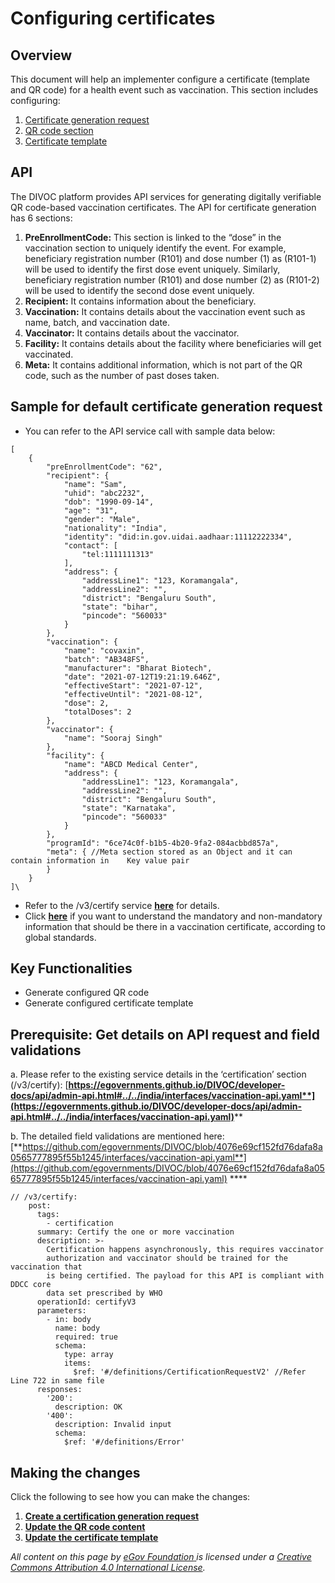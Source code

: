 # Configuring certificates

## Overview

This document will help an implementer configure a certificate (template and QR code) for a health event such as vaccination. This section includes configuring:

1. [Certificate generation request](step-1-create-a-certification-generation-request.md)&#x20;
2. [QR code section](step-2-configure-the-qr-code-content.md)&#x20;
3. [Certificate template](step-3-configure-the-certificate-template.md)

## API&#x20;

The DIVOC platform provides API services for generating digitally verifiable QR code-based vaccination certificates. The API for certificate generation has 6 sections:

1. **PreEnrollmentCode:** This section is linked to the “dose” in the vaccination section to uniquely identify the event. For example, beneficiary registration number (R101) and dose number (1) as (R101-1) will be used to identify the first dose event uniquely. Similarly, beneficiary registration number (R101) and dose number (2) as (R101-2) will be used to identify the second dose event uniquely.
2. **Recipient:** It contains information about the beneficiary.
3. **Vaccination:** It contains details about the vaccination event such as name, batch, and vaccination date.
4. **Vaccinator:** It contains details about the vaccinator.
5. **Facility:** It contains details about the facility where beneficiaries will get vaccinated.
6. **Meta:** It contains additional information, which is not part of the QR code, such as the number of past doses taken.&#x20;

## Sample for default certificate generation request

* You can refer to the API service call with sample data below:

```
[
    {
        "preEnrollmentCode": "62",
        "recipient": {
            "name": "Sam",
            "uhid": "abc2232",
            "dob": "1990-09-14",
            "age": "31",
            "gender": "Male",
            "nationality": "India",
            "identity": "did:in.gov.uidai.aadhaar:11112222334",
            "contact": [
                "tel:1111111313"
            ],
            "address": {
                "addressLine1": "123, Koramangala",
                "addressLine2": "",
                "district": "Bengaluru South",
                "state": "bihar",
                "pincode": "560033"
            }
        },
        "vaccination": {
            "name": "covaxin",
            "batch": "AB348FS",
            "manufacturer": "Bharat Biotech",
            "date": "2021-07-12T19:21:19.646Z",
            "effectiveStart": "2021-07-12",
            "effectiveUntil": "2021-08-12",
            "dose": 2,
            "totalDoses": 2
        },
        "vaccinator": {
            "name": "Sooraj Singh"
        },
        "facility": {
            "name": "ABCD Medical Center",
            "address": {
                "addressLine1": "123, Koramangala",
                "addressLine2": "",
                "district": "Bengaluru South",
                "state": "Karnataka",
                "pincode": "560033"
            }
        },
        "programId": "6ce74c0f-b1b5-4b20-9fa2-084acbbd857a",
        "meta": { //Meta section stored as an Object and it can contain information in    Key value pair
        }
    }
]\
```

* Refer to the /v3/certify service [**here**](https://raw.githubusercontent.com/egovernments/DIVOC/india/interfaces/vaccination-api.yaml) for details.&#x20;
* Click [**here**](../../../what-information-goes-into-a-qr-code.md) if you want to understand the mandatory and non-mandatory information that should be there in a vaccination certificate, according to global standards.

## Key Functionalities&#x20;

* Generate configured QR code&#x20;
* Generate configured certificate template

## Prerequisite: Get details on API request and field validations

a. Please refer to the existing service details in the ‘certification’ section (/v3/certify): [**https://egovernments.github.io/DIVOC/developer-docs/api/admin-api.html#../../india/interfaces/vaccination-api.yaml**](https://egovernments.github.io/DIVOC/developer-docs/api/admin-api.html#../../india/interfaces/vaccination-api.yaml)****

b. The detailed field validations are mentioned here: [**https://github.com/egovernments/DIVOC/blob/4076e69cf152fd76dafa8a0565777895f55b1245/interfaces/vaccination-api.yaml**](https://github.com/egovernments/DIVOC/blob/4076e69cf152fd76dafa8a0565777895f55b1245/interfaces/vaccination-api.yaml) ****&#x20;

```
// /v3/certify:
    post:
      tags:
        - certification
      summary: Certify the one or more vaccination
      description: >-
        Certification happens asynchronously, this requires vaccinator
        authorization and vaccinator should be trained for the vaccination that
        is being certified. The payload for this API is compliant with DDCC core
        data set prescribed by WHO
      operationId: certifyV3
      parameters:
        - in: body
          name: body
          required: true
          schema:
            type: array
            items:
              $ref: '#/definitions/CertificationRequestV2' //Refer Line 722 in same file 
      responses:
        '200':
          description: OK
        '400':
          description: Invalid input
          schema:
            $ref: '#/definitions/Error'
```

## Making the changes

Click the following to see how you can make the changes:

1. ****[**Create a certification generation request**](step-1-create-a-certification-generation-request.md)****
2. ****[**Update the QR code content**](step-2-configure-the-qr-code-content.md)****
3. ****[**Update the certificate template**](step-3-configure-the-certificate-template.md)****



_All content on this page by_ [_eGov Foundation_ ](https://egov.org.in)_is licensed under a_ [_Creative Commons Attribution 4.0 International License_](http://creativecommons.org/licenses/by/4.0/)_._
